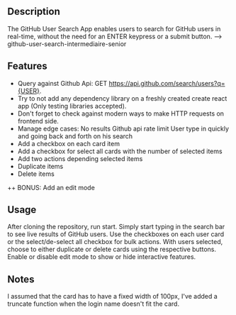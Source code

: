 ## Description

The GitHub User Search App enables users to search for GitHub users in real-time, without the need for an ENTER keypress or a submit button.
--> github-user-search-intermediaire-senior

## Features

- Query against Github Api: GET https://api.github.com/search/users?q={USER}.
- Try to not add any dependency library on a freshly created create react app (Only testing libraries accepted).
- Don't forget to check against modern ways to make HTTP requests on frontend side.
- Manage edge cases:
  No results
  Github api rate limit
  User type in quickly and going back and forth on his search
- Add a checkbox on each card item
- Add a checkbox for select all cards with the number of selected items
- Add two actions depending selected items
- Duplicate items
- Delete items

++ BONUS: Add an edit mode

## Usage

After cloning the repository, run start.
Simply start typing in the search bar to see live results of GitHub users.
Use the checkboxes on each user card or the select/de-select all checkbox for bulk actions.
With users selected, choose to either duplicate or delete cards using the respective buttons.
Enable or disable edit mode to show or hide interactive features.

## Notes

I assumed that the card has to have a fixed width of 100px, I've added a truncate function when the login name doesn't fit the card.
